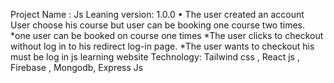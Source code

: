 Project Name : Js Leaning version: 1.0.0 
• The user created an account User choose his course but user can be booking one course two times.
*one user can be booked on course one times 
*The user clicks to checkout without log in to his redirect log-in page.
*The user wants to checkout his must be log in js learning website Technology: Tailwind css , React js , Firebase , Mongodb, Express Js

